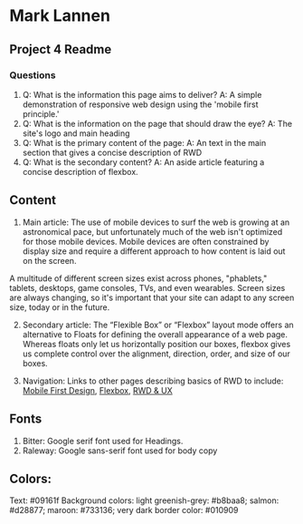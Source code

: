 # Mark Lannen
## Project 4 Readme
### Questions
1. Q: What is the information this page aims to deliver?
   A: A simple demonstration of responsive web design using the 'mobile first principle.'
2. Q: What is the information on the page that should draw the eye?
   A: The site's logo and main heading
3. Q: What is the primary content of the page:
   A: An text in the main section that gives a concise description of RWD
4. Q: What is the secondary content?
   A: An aside article featuring a concise description of flexbox.

## Content
1. Main article: The use of mobile devices to surf the web is growing at an astronomical pace, but unfortunately much of the web isn't optimized for those mobile devices. Mobile devices are often constrained by display size and require a different approach to how content is laid out on the screen.

A multitude of different screen sizes exist across phones, "phablets," tablets, desktops, game consoles, TVs, and even wearables. Screen sizes are always changing, so it's important that your site can adapt to any screen size, today or in the future.

2. Secondary article: The “Flexible Box” or “Flexbox” layout mode offers an alternative to Floats for defining the overall appearance of a web page. Whereas floats only let us horizontally position our boxes, flexbox gives us complete control over the alignment, direction, order, and size of our boxes.

3. Navigation: Links to other pages describing basics of RWD to include: [Mobile First Design](https://www.uxpin.com/studio/blog/a-hands-on-guide-to-mobile-first-design/),
[Flexbox](https://internetingishard.com/html-and-css/flexbox/), [RWD & UX](https://www.uxpin.com/studio/blog/important-considerations-responsive-design-performance-ux/)

## Fonts
1. Bitter: Google serif font used for Headings.
2. Raleway: Google sans-serif font used for body copy

## Colors:
 Text: #09161f
 Background colors: light greenish-grey: #b8baa8; salmon: #d28877; maroon: #733136; very dark border color: #010909

 
